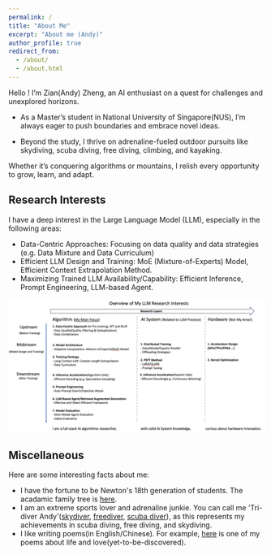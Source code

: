 ```yaml
---
permalink: /
title: "About Me"
excerpt: "About me (Andy)"
author_profile: true
redirect_from: 
  - /about/
  - /about.html
---
```

Hello ! I’m Zian(Andy) Zheng, an AI enthusiast on a quest for challenges and unexplored horizons.

- As a Master’s student in National University of Singapore(NUS), I’m always eager to push boundaries and embrace novel ideas. 

- Beyond the study, I thrive on adrenaline-fueled outdoor pursuits like skydiving, scuba diving, free diving, climbing, and kayaking. 

Whether it’s conquering algorithms or mountains, I relish every opportunity to grow, learn, and adapt.

Research Interests
------
I have a deep interest in the Large Language Model (LLM), especially in the following areas:
- Data-Centric Approaches: Focusing on data quality and data strategies (e.g. Data Mixture and Data Curriculum)
- Efficient LLM Design and Training: MoE (Mixture-of-Experts) Model, Efficient Context Extrapolation Method.
- Maximizing Trained LLM Availability/Capability: Efficient Inference, Prompt Engineering, LLM-based Agent.

![Overview of My Research Interest](/images/research_interests.png)

Miscellaneous
------
Here are some interesting facts about me: 
- I have the fortune to be Newton's 18th generation of students. The acadamic family tree is [here](/images/AcademicFamilyTree.png).
- I am an extreme sports lover and adrenaline junkie. You can call me 'Tri-diver Andy'([skydiver](/images/USPA-A.jpeg), [freediver](/images/AIDA-2star.png), [scuba diver](/images/AOW.jpg)), as this represents my achievements in scuba diving, free diving, and skydiving.
- I like writing poems(in English/Chinese). For example, [here](/images/poem.png) is one of my poems about life and love(yet-to-be-discovered).

